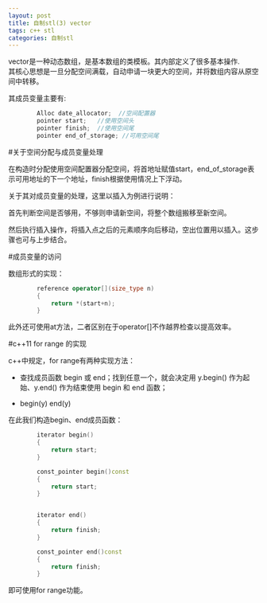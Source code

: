 ```yaml
---
layout: post
title: 自制stl(3) vector
tags: c++ stl
categories: 自制stl
---
```


vector是一种动态数组，是基本数组的类模板。其内部定义了很多基本操作.</br>
其核心思想是一旦分配空间满载，自动申请一块更大的空间，并将数组内容从原空间中转移。

其成员变量主要有:</br>

```c++
        Alloc date_allocator;  //空间配置器
        pointer start;   //使用空间头
        pointer finish;  //使用空间尾
        pointer end_of_storage; //可用空间尾
```

#关于空间分配与成员变量处理

在构造时分配使用空间配置器分配空间，将首地址赋值start，end_of_storage表示可用地址的下一个地址，finish根据使用情况上下浮动。

关于其对成员变量的处理，这里以插入为例进行说明：

首先判断空间是否够用，不够则申请新空间，将整个数组搬移至新空间。

然后执行插入操作，将插入点之后的元素顺序向后移动，空出位置用以插入。这步骤也可与上步结合。

#成员变量的访问

数组形式的实现：

```c++
        reference operator[](size_type n)
        {
            return *(start+n);
        }
```

此外还可使用at方法，二者区别在于operator[]不作越界检查以提高效率。



#c++11 for range 的实现 

c++中规定，for range有两种实现方法：

+ 查找成员函数 begin 或 end；找到任意一个，就会决定用 y.begin() 作为起始、y.end() 作为结束使用 begin 和 end 函数；

+  begin(y)  end(y)

在此我们构造begin、end成员函数：

```c++
        iterator begin()
        {
            return start;
        }

        const_pointer begin()const
        {
            return start;
        }


        iterator end()
        {
            return finish;
        }

        const_pointer end()const
        {
            return finish;
        }
```

即可使用for range功能。
